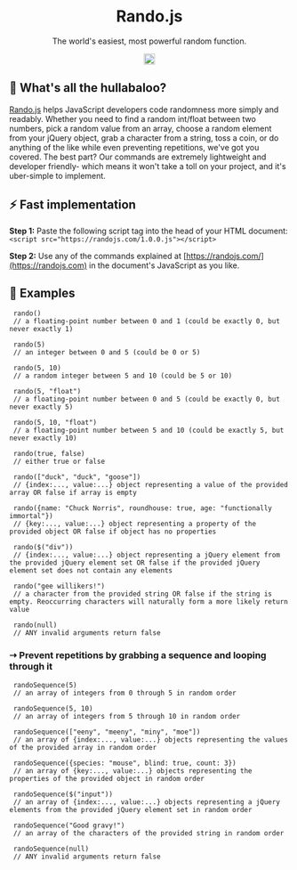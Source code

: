 <h1 align="center">Rando.js</h1>
<p align="center">The world's easiest, most powerful random function.</p>

<p align="center"><img src="http://randojs.com/images/smallsize.png" height="20"/></p>

## :hear_no_evil:  What's all the hullabaloo?  
[Rando.js](https://randojs.com) helps JavaScript developers code randomness more simply and readably. Whether you need to find a random int/float between two numbers, pick a random value from an array, choose a random element from your jQuery object, grab a character from a string, toss a coin, or do anything of the like while even preventing repetitions, we've got you covered. The best part? Our commands are extremely lightweight and developer friendly- which means it won't take a toll on your project, and it's uber-simple to implement.  
  
## :zap:  Fast implementation  
   **Step 1:** Paste the following script tag into the head of your HTML document:<br/>```<script src="https://randojs.com/1.0.0.js"></script>```  

   **Step 2:** Use any of the commands explained at [https://randojs.com/](https://randojs.com)</a> in the document's JavaScript as you like.  
  
 
  
## :tada:  Examples  
  ```
   rando()  
   // a floating-point number between 0 and 1 (could be exactly 0, but never exactly 1)  
     
   rando(5)  
   // an integer between 0 and 5 (could be 0 or 5)  
     
   rando(5, 10)  
   // a random integer between 5 and 10 (could be 5 or 10)  
     
   rando(5, "float")  
   // a floating-point number between 0 and 5 (could be exactly 0, but never exactly 5)  
     
   rando(5, 10, "float")  
   // a floating-point number between 5 and 10 (could be exactly 5, but never exactly 10)  
     
   rando(true, false)  
   // either true or false  
     
   rando(["duck", "duck", "goose"])  
   // {index:..., value:...} object representing a value of the provided array OR false if array is empty  
     
   rando({name: "Chuck Norris", roundhouse: true, age: "functionally immortal"})  
   // {key:..., value:...} object representing a property of the provided object OR false if object has no properties  
     
   rando($("div"))  
   // {index:..., value:...} object representing a jQuery element from the provided jQuery element set OR false if the provided jQuery element set does not contain any elements  
     
   rando("gee willikers!")  
   // a character from the provided string OR false if the string is empty. Reoccurring characters will naturally form a more likely return value  
     
   rando(null)  
   // ANY invalid arguments return false  
  ```
  
### &#8674; Prevent repetitions by grabbing a sequence and looping through it  
  ```
   randoSequence(5)  
   // an array of integers from 0 through 5 in random order  
     
   randoSequence(5, 10)  
   // an array of integers from 5 through 10 in random order  
     
   randoSequence(["eeny", "meeny", "miny", "moe"])  
   // an array of {index:..., value:...} objects representing the values of the provided array in random order  
     
   randoSequence({species: "mouse", blind: true, count: 3})  
   // an array of {key:..., value:...} objects representing the properties of the provided object in random order  
     
   randoSequence($("input"))  
   // an array of {index:..., value:...} objects representing a jQuery elements from the provided jQuery element set in random order  
     
   randoSequence("Good gravy!")  
   // an array of the characters of the provided string in random order  
     
   randoSequence(null)  
   // ANY invalid arguments return false
```
